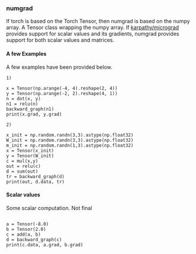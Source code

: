 ### numgrad

If torch is based on the Torch Tensor, then numgrad is based on the numpy array. A Tensor class wrapping the numpy array. If [karpathy/micrograd](https://github.com/karpathy/micrograd) provides support for scalar values and its gradients, numgrad provides support for both scalar values and matrices.

#### A few Examples

A few examples have been provided below.

``` 
1)

x = Tensor(np.arange(-4, 4).reshape(2, 4))
y = Tensor(np.arange(-2, 2).reshape(4, 1))
n = dot(x, y)
n1 = relu(n)
backward_graph(n1)
print(x.grad, y.grad)

2)

x_init = np.random.randn(3,3).astype(np.float32)
W_init = np.random.randn(3,3).astype(np.float32)
m_init = np.random.randn(1,3).astype(np.float32)
x = Tensor(x_init)
y = Tensor(W_init)
c = mul(x,y)
out = relu(c)
d = sum(out)
tr = backward_graph(d)
print(out, d.data, tr)

``` 

#### Scalar values

Some scalar computation. Not final

``` 

a = Tensor(-8.0)
b = Tensor(2.0)
c = add(a, b)
d = backward_graph(c)
print(c.data, a.grad, b.grad)

